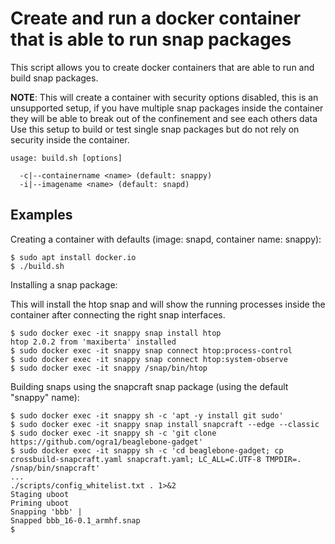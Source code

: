 # Create and run a docker container that is able to run snap packages

This script allows you to create docker containers that are able to run and
build snap packages.

**NOTE**: This will create a container with security options disabled, this is an unsupported setup, if you have multiple snap packages inside the container they will be able to break out of the confinement and see each others data Use this setup to build or test single snap packages but do not rely on security inside the container.

```
usage: build.sh [options]

  -c|--containername <name> (default: snappy)
  -i|--imagename <name> (default: snapd)
```

## Examples

Creating a container with defaults (image: snapd, container name: snappy):

```
$ sudo apt install docker.io
$ ./build.sh
```

Installing a snap package:

This will install the htop snap and will show the running processes inside the container after connecting the right snap interfaces.

```
$ sudo docker exec -it snappy snap install htop
htop 2.0.2 from 'maxiberta' installed
$ sudo docker exec -it snappy snap connect htop:process-control
$ sudo docker exec -it snappy snap connect htop:system-observe
$ sudo docker exec -it snappy /snap/bin/htop
```

Building snaps using the snapcraft snap package (using the default "snappy" name):

```
$ sudo docker exec -it snappy sh -c 'apt -y install git sudo'
$ sudo docker exec -it snappy snap install snapcraft --edge --classic
$ sudo docker exec -it snappy sh -c 'git clone https://github.com/ogra1/beaglebone-gadget'
$ sudo docker exec -it snappy sh -c 'cd beaglebone-gadget; cp crossbuild-snapcraft.yaml snapcraft.yaml; LC_ALL=C.UTF-8 TMPDIR=. /snap/bin/snapcraft'
...
./scripts/config_whitelist.txt . 1>&2
Staging uboot
Priming uboot
Snapping 'bbb' |
Snapped bbb_16-0.1_armhf.snap
$
```
